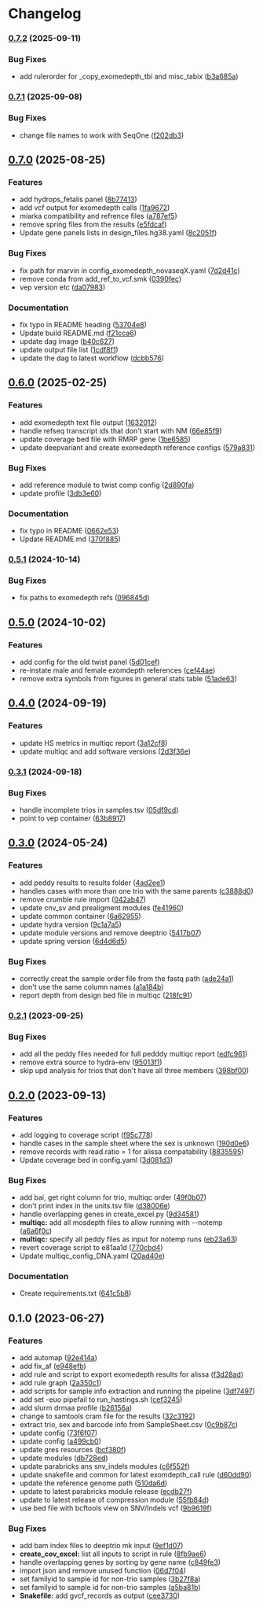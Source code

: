 # Changelog

### [0.7.2](https://www.github.com/clinical-genomics-uppsala/hastings_rd_wes/compare/v0.7.1...v0.7.2) (2025-09-11)


### Bug Fixes

* add rulerorder for _copy_exomedepth_tbi and misc_tabix ([b3a685a](https://www.github.com/clinical-genomics-uppsala/hastings_rd_wes/commit/b3a685ae48bb2bbe2d1ace3d1ead62189448eaa6))

### [0.7.1](https://www.github.com/clinical-genomics-uppsala/hastings_rd_wes/compare/v0.7.0...v0.7.1) (2025-09-08)


### Bug Fixes

* change file names to work with SeqOne ([f202db3](https://www.github.com/clinical-genomics-uppsala/hastings_rd_wes/commit/f202db351096840222b62c5bfa2bbe440de7d9cd))

## [0.7.0](https://www.github.com/clinical-genomics-uppsala/hastings_rd_wes/compare/v0.6.0...v0.7.0) (2025-08-25)


### Features

* add hydrops_fetalis panel ([8b77413](https://www.github.com/clinical-genomics-uppsala/hastings_rd_wes/commit/8b774133cd2737941181041746b91fce685b903d))
* add vcf output for exomedepth calls ([1fa9672](https://www.github.com/clinical-genomics-uppsala/hastings_rd_wes/commit/1fa96721d9aa9f8b8be6c192a5cb3e50d8452c8e))
* miarka compatibility and refrence files ([a787ef5](https://www.github.com/clinical-genomics-uppsala/hastings_rd_wes/commit/a787ef55b89dcc4639261106b2f5613fc87c2ae2))
* remove spring files from the results ([e5fdcaf](https://www.github.com/clinical-genomics-uppsala/hastings_rd_wes/commit/e5fdcaf65c1ca0004733a293a3520ff1d2ffb385))
* Update gene panels lists in design_files.hg38.yaml ([8c2051f](https://www.github.com/clinical-genomics-uppsala/hastings_rd_wes/commit/8c2051f022776565e04432f901031baf7c963251))


### Bug Fixes

* fix path for marvin in config_exomedepth_novaseqX.yaml ([7d2d41c](https://www.github.com/clinical-genomics-uppsala/hastings_rd_wes/commit/7d2d41c932fc87c5f6e7022300cffbd62a1e568e))
* remove conda from add_ref_to_vcf.smk ([0390fec](https://www.github.com/clinical-genomics-uppsala/hastings_rd_wes/commit/0390fecad9ffc3d64f5cef113fcd190c7f92a6b3))
* vep version etc ([da07983](https://www.github.com/clinical-genomics-uppsala/hastings_rd_wes/commit/da07983c2f146a962185a66e2a706160298a69d5))


### Documentation

* fix typo in README heading ([53704e8](https://www.github.com/clinical-genomics-uppsala/hastings_rd_wes/commit/53704e8b537a17f5a28fc9f4cc4b474ec2dca7b2))
* Update build README.md ([f21cca6](https://www.github.com/clinical-genomics-uppsala/hastings_rd_wes/commit/f21cca63fecee3d886fe5770cc16b218a5709cda))
* update dag image ([b40c627](https://www.github.com/clinical-genomics-uppsala/hastings_rd_wes/commit/b40c6275a53954435a5e3c3a3919c416f3a96037))
* update output file list ([1cdf8f1](https://www.github.com/clinical-genomics-uppsala/hastings_rd_wes/commit/1cdf8f1dad11d9fc514f94bb6752165c6745478e))
* update the dag to latest workflow ([dcbb576](https://www.github.com/clinical-genomics-uppsala/hastings_rd_wes/commit/dcbb576a703206fcbed731b135e46bbdbc645870))

## [0.6.0](https://www.github.com/clinical-genomics-uppsala/hastings_rd_wes/compare/v0.5.1...v0.6.0) (2025-02-25)


### Features

* add exomedepth text file output ([1632012](https://www.github.com/clinical-genomics-uppsala/hastings_rd_wes/commit/16320127ab5368940b8356182033c8268032c713))
* handle refseq transcript ids that don't start with NM ([66e85f9](https://www.github.com/clinical-genomics-uppsala/hastings_rd_wes/commit/66e85f96c5b106db8f7926104d780a59e0102a83))
* update coverage bed file with RMRP gene ([1be6585](https://www.github.com/clinical-genomics-uppsala/hastings_rd_wes/commit/1be65850dd1ff4cfb98ccf490e94afed030f21e4))
* update deepvariant and create exomedepth reference configs ([579a831](https://www.github.com/clinical-genomics-uppsala/hastings_rd_wes/commit/579a831a104683fda55a4a5786d6566f12915e97))


### Bug Fixes

* add reference module to twist comp config ([2d890fa](https://www.github.com/clinical-genomics-uppsala/hastings_rd_wes/commit/2d890fa9404ee429a783f038685d86bfd69f34ee))
* update profile ([3db3e60](https://www.github.com/clinical-genomics-uppsala/hastings_rd_wes/commit/3db3e609be63b04b5597625b01f04e263eca50e9))


### Documentation

* fix typo in README ([0662e53](https://www.github.com/clinical-genomics-uppsala/hastings_rd_wes/commit/0662e53ee766bc499421a633bf0b004391a0fcca))
* Update README.md ([370f885](https://www.github.com/clinical-genomics-uppsala/hastings_rd_wes/commit/370f885c4e41d7ec601a7e47c62ae2d8f24134ed))

### [0.5.1](https://www.github.com/clinical-genomics-uppsala/hastings_rd_wes/compare/v0.5.0...v0.5.1) (2024-10-14)


### Bug Fixes

* fix paths to exomedepth refs ([096845d](https://www.github.com/clinical-genomics-uppsala/hastings_rd_wes/commit/096845db4cde3c7d0baf350ba5463197a5fc055b))

## [0.5.0](https://www.github.com/clinical-genomics-uppsala/hastings_rd_wes/compare/v0.4.0...v0.5.0) (2024-10-02)


### Features

* add config for the old twist panel ([5d01cef](https://www.github.com/clinical-genomics-uppsala/hastings_rd_wes/commit/5d01cef7f79c08ad0f70de98bbc8852940744bd1))
* re-instate male and female exomdepth references ([cef44ae](https://www.github.com/clinical-genomics-uppsala/hastings_rd_wes/commit/cef44ae9a4024747ec93c5c64ad464f74d9ac4b8))
* remove extra symbols from figures in general stats table ([51ade63](https://www.github.com/clinical-genomics-uppsala/hastings_rd_wes/commit/51ade63a8c42afd5b6c86869df265b34165d98e0))

## [0.4.0](https://www.github.com/clinical-genomics-uppsala/hastings_rd_wes/compare/v0.3.1...v0.4.0) (2024-09-19)


### Features

* update HS metrics in multiqc report ([3a12cf8](https://www.github.com/clinical-genomics-uppsala/hastings_rd_wes/commit/3a12cf865c8e1dbd9f10fa10f9c3ea3057f0c51c))
* update multiqc and add software versions ([2d3f36e](https://www.github.com/clinical-genomics-uppsala/hastings_rd_wes/commit/2d3f36e06f697b1fe49ccf55b1b458a514b21979))

### [0.3.1](https://www.github.com/clinical-genomics-uppsala/hastings_rd_wes/compare/v0.3.0...v0.3.1) (2024-09-18)


### Bug Fixes

* handle incomplete trios in samples.tsv ([05df9cd](https://www.github.com/clinical-genomics-uppsala/hastings_rd_wes/commit/05df9cd6f0cf3e51090d0069bc511efbf41a229a))
* point to vep container ([63b8917](https://www.github.com/clinical-genomics-uppsala/hastings_rd_wes/commit/63b89172f09c5c52124c7fc0b3c24896bf998a8e))

## [0.3.0](https://www.github.com/clinical-genomics-uppsala/hastings_rd_wes/compare/v0.2.1...v0.3.0) (2024-05-24)


### Features

* add peddy results to results folder ([4ad2ee1](https://www.github.com/clinical-genomics-uppsala/hastings_rd_wes/commit/4ad2ee1c83ec133d98c8b31a0d3e5d84a20da197))
* handles cases with more than one trio with the same parents ([c3888d0](https://www.github.com/clinical-genomics-uppsala/hastings_rd_wes/commit/c3888d0cec0c7b3cebaaa2f0f2d7f2bed7684a52))
* remove crumble rule import ([042ab47](https://www.github.com/clinical-genomics-uppsala/hastings_rd_wes/commit/042ab47a6b267829ae2eab89b5cb7f63bbaf287d))
* update cnv_sv and prealigment modules ([fe41960](https://www.github.com/clinical-genomics-uppsala/hastings_rd_wes/commit/fe419601459c82cc048e226b10d775c430ba1a1c))
* update common container ([6a62955](https://www.github.com/clinical-genomics-uppsala/hastings_rd_wes/commit/6a62955f8c00fd56483b9a2b9f66fee690840abd))
* update hydra version ([9c1a7a5](https://www.github.com/clinical-genomics-uppsala/hastings_rd_wes/commit/9c1a7a51cf3bdf15dad9a0d33d76bdcfe8c53a84))
* update module versions and remove deeptrio ([5417b07](https://www.github.com/clinical-genomics-uppsala/hastings_rd_wes/commit/5417b072299661b3b3a4fa45767a2dd73e926550))
* update spring version ([6d4d6d5](https://www.github.com/clinical-genomics-uppsala/hastings_rd_wes/commit/6d4d6d5904b2699b20a8274e2663692ed3e4ecee))


### Bug Fixes

* correctly creat the sample order file from the fastq path ([ade24a1](https://www.github.com/clinical-genomics-uppsala/hastings_rd_wes/commit/ade24a1d0adf8e0187bdf90b2123d6d629a9df6d))
* don't use the same column names ([a1a184b](https://www.github.com/clinical-genomics-uppsala/hastings_rd_wes/commit/a1a184bc23e316a8b5962692222544151ef1b58d))
* report depth from design bed file in multiqc ([218fc91](https://www.github.com/clinical-genomics-uppsala/hastings_rd_wes/commit/218fc915d48caa6d4a06f95f4fa6924b9d9bd2e2))

### [0.2.1](https://www.github.com/clinical-genomics-uppsala/hastings_rd_wes/compare/v0.2.0...v0.2.1) (2023-09-25)


### Bug Fixes

* add all the peddy files needed for full pedddy multiqc report ([edfc961](https://www.github.com/clinical-genomics-uppsala/hastings_rd_wes/commit/edfc961f9a7430c49e33b6952c4beb123146fdda))
* remove extra source to hydra-env ([95013f1](https://www.github.com/clinical-genomics-uppsala/hastings_rd_wes/commit/95013f10d4ef4deabc92118667026f0fd7c7a4e1))
* skip upd analysis for trios that don't have all three members ([398bf00](https://www.github.com/clinical-genomics-uppsala/hastings_rd_wes/commit/398bf0093a3b73ca335a91cbeb2627b4f865acc9))

## [0.2.0](https://www.github.com/clinical-genomics-uppsala/hastings_rd_wes/compare/v0.1.0...v0.2.0) (2023-09-13)


### Features

* add logging to coverage script ([f95c778](https://www.github.com/clinical-genomics-uppsala/hastings_rd_wes/commit/f95c778c8df9a30da9501fb0042232b70381637e))
* handle cases in the sample sheet where the sex is unknown ([190d0e6](https://www.github.com/clinical-genomics-uppsala/hastings_rd_wes/commit/190d0e637ce2cda48d4d84377829572c77c039ac))
* remove records with read.ratio = 1 for alissa compatability ([8835595](https://www.github.com/clinical-genomics-uppsala/hastings_rd_wes/commit/8835595c1ca7513146bb546a1d7a7d78ea25c946))
* Update coverage bed in config.yaml ([3d081d3](https://www.github.com/clinical-genomics-uppsala/hastings_rd_wes/commit/3d081d3b23ff2c5ef2d8d2e543e46305dd9f41c1))


### Bug Fixes

* add bai, get right column for trio, multiqc order ([49f0b07](https://www.github.com/clinical-genomics-uppsala/hastings_rd_wes/commit/49f0b0753371e3a2f15d013d9ed90a8917488436))
* don't print index in the units.tsv file ([d38006e](https://www.github.com/clinical-genomics-uppsala/hastings_rd_wes/commit/d38006e28046b2d7642fb9f4d3b9f7c7c665b282))
* handle overlapping genes in create_excel.py ([9d34581](https://www.github.com/clinical-genomics-uppsala/hastings_rd_wes/commit/9d34581b7b7b68d238ed4f7ed08e5408e0c6b46f))
* **multiqc:** add all mosdepth files to allow running with --notemp ([a6a6f0c](https://www.github.com/clinical-genomics-uppsala/hastings_rd_wes/commit/a6a6f0cde314e4d4025396920bd914dfc589d8d7))
* **multiqc:** specify all peddy files as input for notemp runs ([eb23a63](https://www.github.com/clinical-genomics-uppsala/hastings_rd_wes/commit/eb23a6333f683bee896dae1eecd9690d6c3ec051))
* revert coverage script to e81aa1d ([770cbd4](https://www.github.com/clinical-genomics-uppsala/hastings_rd_wes/commit/770cbd4fe0e97bddbeb0dcd1f60bf495afb121d5))
* Update multiqc_config_DNA.yaml ([20ad40e](https://www.github.com/clinical-genomics-uppsala/hastings_rd_wes/commit/20ad40e2db8ca7b45b216b09abebec490fe1a96e))


### Documentation

* Create requirements.txt ([641c5b8](https://www.github.com/clinical-genomics-uppsala/hastings_rd_wes/commit/641c5b828c69484ef18af5196a163bda3e720fb6))

## 0.1.0 (2023-06-27)


### Features

* add automap ([92e414a](https://www.github.com/clinical-genomics-uppsala/hastings_rd_wes/commit/92e414aa14728ea41b0b54eaf836e8551cfbdf37))
* add fix_af ([e948efb](https://www.github.com/clinical-genomics-uppsala/hastings_rd_wes/commit/e948efb6d15081496730d058c15fc643b9416cc9))
* add rule and script to export exomedepth results for alissa ([f3d28ad](https://www.github.com/clinical-genomics-uppsala/hastings_rd_wes/commit/f3d28adaab01d86eab36f3ba0a3803036dbd9369))
* add rule graph ([2a350c1](https://www.github.com/clinical-genomics-uppsala/hastings_rd_wes/commit/2a350c101f37c5c333dea3b7a5172fe2fca65807))
* add scripts for sample info extraction and running the pipeline ([3df7497](https://www.github.com/clinical-genomics-uppsala/hastings_rd_wes/commit/3df7497dd00e0a1042be74bc2147d84e963c2046))
* add set -euo pipefail to run_hastings.sh ([cef3245](https://www.github.com/clinical-genomics-uppsala/hastings_rd_wes/commit/cef3245234e6de00a12525114a48e4bc43a0a781))
* add slurm drmaa profile ([b26156a](https://www.github.com/clinical-genomics-uppsala/hastings_rd_wes/commit/b26156a1184220e65cd187a7116f194884af1416))
* change to samtools cram file for the results ([32c3192](https://www.github.com/clinical-genomics-uppsala/hastings_rd_wes/commit/32c31920d79e0dd501e7c176f21f4535206d2490))
* extract trio, sex and barcode info from SampleSheet.csv ([0c9b87c](https://www.github.com/clinical-genomics-uppsala/hastings_rd_wes/commit/0c9b87c8f315e0c369d400eee78ed282a7a5ea77))
* update config ([73f6f07](https://www.github.com/clinical-genomics-uppsala/hastings_rd_wes/commit/73f6f070b755c663bb7ec8dd0e1c5d4fdd99bc71))
* update config ([a499cb0](https://www.github.com/clinical-genomics-uppsala/hastings_rd_wes/commit/a499cb0ff708a814b542cc487a5f220db655aa2c))
* update gres resources ([bcf380f](https://www.github.com/clinical-genomics-uppsala/hastings_rd_wes/commit/bcf380f3a08393c428419b8e54e1734552fd7272))
* update modules ([db728ed](https://www.github.com/clinical-genomics-uppsala/hastings_rd_wes/commit/db728ed5d38d8d5051a9a8f4d7fd2f0156952c71))
* update parabricks ans snv_indels modules ([c6f552f](https://www.github.com/clinical-genomics-uppsala/hastings_rd_wes/commit/c6f552fad5de0882f8874b58cac3c9f117836a54))
* update snakefile and common for latest exomdepth_call rule ([d60dd90](https://www.github.com/clinical-genomics-uppsala/hastings_rd_wes/commit/d60dd9007facf4cacd0a3d29da9ff14f95e82b44))
* update the reference genome path ([510da6d](https://www.github.com/clinical-genomics-uppsala/hastings_rd_wes/commit/510da6dbeb7a36cf79992191ca8ee1bb9d433a1e))
* update to latest parabricks module release ([ecdb27f](https://www.github.com/clinical-genomics-uppsala/hastings_rd_wes/commit/ecdb27f2542342cca1a59f0ddee6c538aa550ec6))
* update to latest release of compression module ([55fb84d](https://www.github.com/clinical-genomics-uppsala/hastings_rd_wes/commit/55fb84da9d0bb13630b2d91915136bacba1605f9))
* use bed file with bcftools view on SNV/Indels vcf ([9b9619f](https://www.github.com/clinical-genomics-uppsala/hastings_rd_wes/commit/9b9619f8167c814f83f62e33617f6a01af4c68cd))


### Bug Fixes

* add bam index files to deeptrio mk input ([9ef1d07](https://www.github.com/clinical-genomics-uppsala/hastings_rd_wes/commit/9ef1d0707dbe2679632814bd94c283084e5cac30))
* **create_cov_excel:** list all inputs to script in rule ([8fb9ae6](https://www.github.com/clinical-genomics-uppsala/hastings_rd_wes/commit/8fb9ae6951b6776018f39e54cbdad7c4516508f3))
* handle overlapping genes by sorting by gene name ([c849fe3](https://www.github.com/clinical-genomics-uppsala/hastings_rd_wes/commit/c849fe3b304adf38559ce072b2bfd165d669c0dd))
* import json and remove unused function ([06d7f04](https://www.github.com/clinical-genomics-uppsala/hastings_rd_wes/commit/06d7f04747f4c5eff1f974a7fc9fe8872cee5c89))
* set familyid to sample id for  non-trio samples ([3b27f8a](https://www.github.com/clinical-genomics-uppsala/hastings_rd_wes/commit/3b27f8a4c19c84e0761f17a5ed44b3c0800f79fa))
* set familyid to sample id for  non-trio samples ([a5ba81b](https://www.github.com/clinical-genomics-uppsala/hastings_rd_wes/commit/a5ba81bfad686cf39367ce620161f4f96eed3b20))
* **Snakefile:** add gvcf_records as output ([cee3730](https://www.github.com/clinical-genomics-uppsala/hastings_rd_wes/commit/cee3730c173ac168870e37b5d67cd8becb429953))
